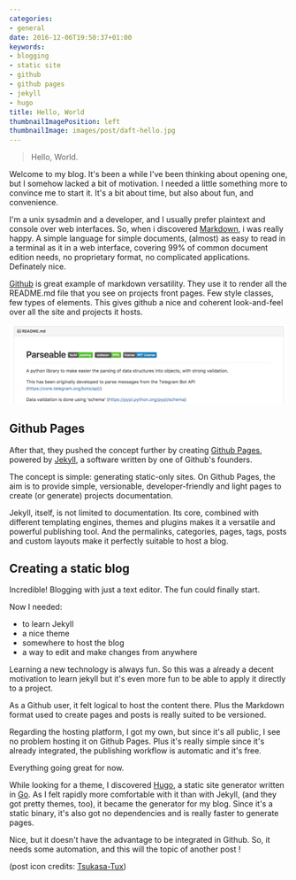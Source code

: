 ```yaml
---
categories:
- general
date: 2016-12-06T19:50:37+01:00
keywords:
- blogging
- static site
- github
- github pages
- jekyll
- hugo
title: Hello, World
thumbnailImagePosition: left
thumbnailImage: images/post/daft-hello.jpg
---
```


> Hello, World.

Welcome to my blog. It's been a while I've been thinking about opening one,
but I somehow lacked a bit of motivation. I needed a little something more
to convince me to start it. It's a bit about time, but also about fun, and
convenience.
<!--more-->

I'm a unix sysadmin and a developer, and I usually prefer plaintext and
console over web interfaces. So, when i discovered
[Markdown](https://daringfireball.net/projects/markdown/), i was really happy.
A simple language for simple documents, (almost) as easy to read in a terminal
as it in a web interface, covering 99% of common document edition needs, no
proprietary format, no complicated applications. Definately nice.

[Github](https://github.com) is great example of markdown versatility.
They use it to render all the README.md file that you see on projects front
pages. Few style classes, few types of elements. This gives github a nice
and coherent look-and-feel over all the site and projects it hosts.

![Github README markdown](/images/post/github-readme-markdown.png)

## Github Pages

After that, they pushed the concept further by creating
[Github Pages](https://pages.github.com/), powered by
[Jekyll](https://jekyllrb.com/), a software written by one of Github's founders.

The concept is simple: generating static-only sites. On Github Pages, the aim is
to provide simple, versionable, developer-friendly and light pages to create
(or generate) projects documentation.

Jekyll, itself, is not limited to documentation. Its core, combined with
different templating engines, themes and plugins makes it a versatile and
powerful publishing tool. And the permalinks, categories, pages, tags, posts
and custom layouts make it perfectly suitable to host a blog.

## Creating a static blog

Incredible! Blogging with just a text editor. The fun could finally start.

Now I needed:

- to learn Jekyll
- a nice theme
- somewhere to host the blog
- a way to edit and make changes from anywhere

Learning a new technology is always fun. So this was a already
a decent motivation to learn jekyll but it's even more fun to be able to
apply it directly to a project.

As a Github user, it felt logical to host the content there.
Plus the Markdown format used to create pages and posts is really suited
to be versioned.

Regarding the hosting platform, I got my own, but since it's all public,
I see no problem hosting it on Github Pages. Plus it's really simple since
it's already integrated, the publishing workflow is automatic and it's free.

Everything going great for now.

While looking for a theme, I discovered [Hugo](https://gohugo.io), a static
site generator written in [Go](https://golang.org). As I felt rapidly more
comfortable with it than with Jekyll, (and they got pretty themes, too),
it became the generator for my blog. Since it's a static binary, it's also
got no dependencies and is really faster to generate pages.

Nice, but it doesn't have the advantage to be integrated in Github.
So, it needs some automation, and this will the topic of another post !

(post icon credits: [Tsukasa-Tux](http://tsukasa-tux.deviantart.com))
